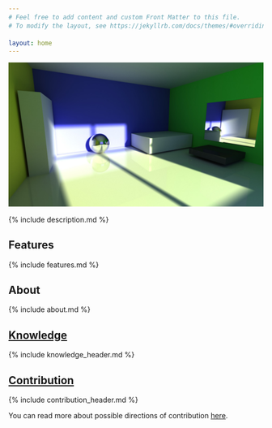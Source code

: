 ```yaml
---
# Feel free to add content and custom Front Matter to this file.
# To modify the layout, see https://jekyllrb.com/docs/themes/#overriding-theme-defaults

layout: home
---
```


![](/assets/title_image.jpg)

{% include description.md %}

## Features

{% include features.md %}

## About

{% include about.md %}

## [Knowledge](/knowledge)

{% include knowledge_header.md %}

## [Contribution](/contribution)

{% include contribution_header.md %}

You can read more about possible directions of contribution [here](/contribution).
